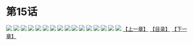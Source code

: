 # 第15话
![](https://s2.baozimh.com/scomic/yuekanshaonuyeqijun-chunquan/0/19-jw8g/1.jpg)
![](https://s2.baozimh.com/scomic/yuekanshaonuyeqijun-chunquan/0/19-jw8g/2.jpg)
![](https://s2.baozimh.com/scomic/yuekanshaonuyeqijun-chunquan/0/19-jw8g/3.jpg)
![](https://s2.baozimh.com/scomic/yuekanshaonuyeqijun-chunquan/0/19-jw8g/4.jpg)
![](https://s2.baozimh.com/scomic/yuekanshaonuyeqijun-chunquan/0/19-jw8g/5.jpg)
![](https://s2.baozimh.com/scomic/yuekanshaonuyeqijun-chunquan/0/19-jw8g/6.jpg)
![](https://s2.baozimh.com/scomic/yuekanshaonuyeqijun-chunquan/0/19-jw8g/7.jpg)
![](https://s2.baozimh.com/scomic/yuekanshaonuyeqijun-chunquan/0/19-jw8g/8.jpg)
![](https://s2.baozimh.com/scomic/yuekanshaonuyeqijun-chunquan/0/19-jw8g/9.jpg)
![](https://s2.baozimh.com/scomic/yuekanshaonuyeqijun-chunquan/0/19-jw8g/10.jpg)
![](https://s2.baozimh.com/scomic/yuekanshaonuyeqijun-chunquan/0/19-jw8g/11.jpg)
![](https://s2.baozimh.com/scomic/yuekanshaonuyeqijun-chunquan/0/19-jw8g/12.jpg)
![](https://s2.baozimh.com/scomic/yuekanshaonuyeqijun-chunquan/0/19-jw8g/13.jpg)
![](https://s2.baozimh.com/scomic/yuekanshaonuyeqijun-chunquan/0/19-jw8g/14.jpg)
![](https://s2.baozimh.com/scomic/yuekanshaonuyeqijun-chunquan/0/19-jw8g/15.jpg)
![](https://s2.baozimh.com/scomic/yuekanshaonuyeqijun-chunquan/0/19-jw8g/16.jpg)
[【上一章】](./14.md)
[【目录】](./README.md)
[【下一章】](./16.md)
